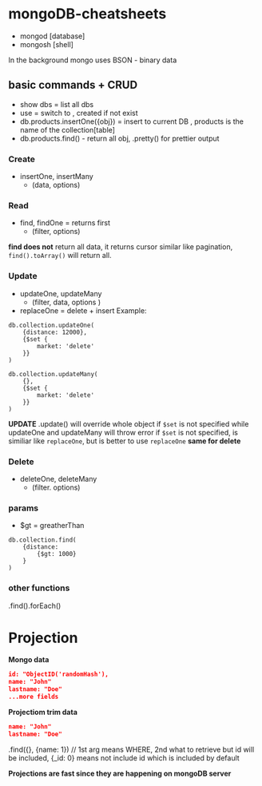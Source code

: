 # mongoDB-cheatsheets
- mongod [database]
- mongosh [shell]

In the background mongo uses BSON - binary data

## basic commands + CRUD
- show dbs = list all dbs
- use <name> = switch to <name>, created if not exist
- db.products.insertOne({obj}) = insert to current DB <name>, products is the name of the collection[table]
- db.products.find() - return all obj, .pretty() for prettier output
  
### Create
- insertOne, insertMany
  - (data, options)

### Read
- find, findOne = returns first
  - (filter, options)

**find does not** return all data, it returns cursor similar like pagination, `find().toArray()` will return all.


### Update
- updateOne, updateMany
  - (filter, data, options )
- replaceOne = delete + insert
Example: 
```mongodb
db.collection.updateOne(
    {distance: 12000},
    {$set {
        market: 'delete'
    }}
)
```
```mongodb
db.collection.updateMany(
    {},
    {$set {
        market: 'delete'
    }}
)
```

**UPDATE** .update() will override whole object if `$set` is not specified while updateOne and updateMany will throw error if `$set` is not specified, is similiar like `replaceOne`, but is better to use `replaceOne`
**same for delete**

### Delete
- deleteOne, deleteMany
  - (filter. options)

### params
- $gt = greatherThan
```mongodb
db.collection.find(
    {distance:
        {$gt: 1000}
    }
)
```

### other functions
.find().forEach()

# Projection
**Mongo data**
```json
id: "ObjectID('randomHash'),
name: "John"
lastname: "Doe"
...more fields
```
**Projectiom trim data**
```json
name: "John"
lastname: "Doe"
```
.find({}, {name: 1}) // 1st arg means WHERE, 2nd what to retrieve but id will be included, {_id: 0} means not include id which is included by default

**Projections are fast since they are happening on mongoDB server**

